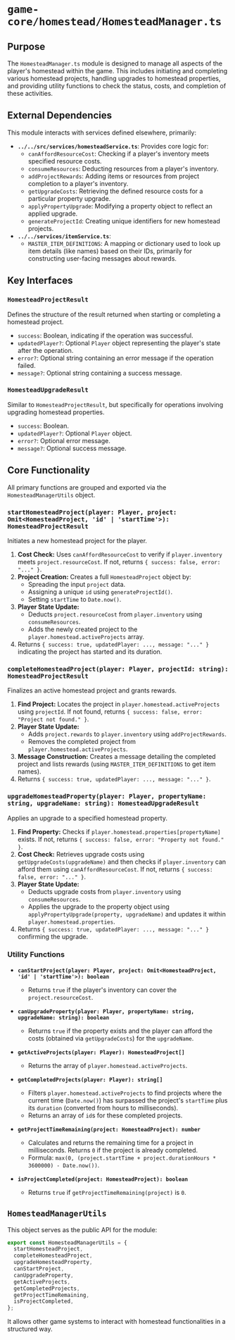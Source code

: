 # `game-core/homestead/HomesteadManager.ts`

## Purpose

The `HomesteadManager.ts` module is designed to manage all aspects of the player's homestead within the game. This includes initiating and completing various homestead projects, handling upgrades to homestead properties, and providing utility functions to check the status, costs, and completion of these activities.

## External Dependencies

This module interacts with services defined elsewhere, primarily:

*   **`../../src/services/homesteadService.ts`**: Provides core logic for:
    *   `canAffordResourceCost`: Checking if a player's inventory meets specified resource costs.
    *   `consumeResources`: Deducting resources from a player's inventory.
    *   `addProjectRewards`: Adding items or resources from project completion to a player's inventory.
    *   `getUpgradeCosts`: Retrieving the defined resource costs for a particular property upgrade.
    *   `applyPropertyUpgrade`: Modifying a property object to reflect an applied upgrade.
    *   `generateProjectId`: Creating unique identifiers for new homestead projects.
*   **`../../services/itemService.ts`**:
    *   `MASTER_ITEM_DEFINITIONS`: A mapping or dictionary used to look up item details (like names) based on their IDs, primarily for constructing user-facing messages about rewards.

## Key Interfaces

### `HomesteadProjectResult`
Defines the structure of the result returned when starting or completing a homestead project.
*   `success`: Boolean, indicating if the operation was successful.
*   `updatedPlayer?`: Optional `Player` object representing the player's state after the operation.
*   `error?`: Optional string containing an error message if the operation failed.
*   `message?`: Optional string containing a success message.

### `HomesteadUpgradeResult`
Similar to `HomesteadProjectResult`, but specifically for operations involving upgrading homestead properties.
*   `success`: Boolean.
*   `updatedPlayer?`: Optional `Player` object.
*   `error?`: Optional error message.
*   `message?`: Optional success message.

## Core Functionality

All primary functions are grouped and exported via the `HomesteadManagerUtils` object.

### `startHomesteadProject(player: Player, project: Omit<HomesteadProject, 'id' | 'startTime'>): HomesteadProjectResult`

Initiates a new homestead project for the player.

1.  **Cost Check:** Uses `canAffordResourceCost` to verify if `player.inventory` meets `project.resourceCost`. If not, returns `{ success: false, error: "..." }`.
2.  **Project Creation:** Creates a full `HomesteadProject` object by:
    *   Spreading the input `project` data.
    *   Assigning a unique `id` using `generateProjectId()`.
    *   Setting `startTime` to `Date.now()`.
3.  **Player State Update:**
    *   Deducts `project.resourceCost` from `player.inventory` using `consumeResources`.
    *   Adds the newly created project to the `player.homestead.activeProjects` array.
4.  Returns `{ success: true, updatedPlayer: ..., message: "..." }` indicating the project has started and its duration.

### `completeHomesteadProject(player: Player, projectId: string): HomesteadProjectResult`

Finalizes an active homestead project and grants rewards.

1.  **Find Project:** Locates the project in `player.homestead.activeProjects` using `projectId`. If not found, returns `{ success: false, error: "Project not found." }`.
2.  **Player State Update:**
    *   Adds `project.rewards` to `player.inventory` using `addProjectRewards`.
    *   Removes the completed project from `player.homestead.activeProjects`.
3.  **Message Construction:** Creates a message detailing the completed project and lists rewards (using `MASTER_ITEM_DEFINITIONS` to get item names).
4.  Returns `{ success: true, updatedPlayer: ..., message: "..." }`.

### `upgradeHomesteadProperty(player: Player, propertyName: string, upgradeName: string): HomesteadUpgradeResult`

Applies an upgrade to a specified homestead property.

1.  **Find Property:** Checks if `player.homestead.properties[propertyName]` exists. If not, returns `{ success: false, error: "Property not found." }`.
2.  **Cost Check:** Retrieves upgrade costs using `getUpgradeCosts(upgradeName)` and then checks if `player.inventory` can afford them using `canAffordResourceCost`. If not, returns `{ success: false, error: "..." }`.
3.  **Player State Update:**
    *   Deducts upgrade costs from `player.inventory` using `consumeResources`.
    *   Applies the upgrade to the property object using `applyPropertyUpgrade(property, upgradeName)` and updates it within `player.homestead.properties`.
4.  Returns `{ success: true, updatedPlayer: ..., message: "..." }` confirming the upgrade.

### Utility Functions

*   **`canStartProject(player: Player, project: Omit<HomesteadProject, 'id' | 'startTime'>): boolean`**
    *   Returns `true` if the player's inventory can cover the `project.resourceCost`.

*   **`canUpgradeProperty(player: Player, propertyName: string, upgradeName: string): boolean`**
    *   Returns `true` if the property exists and the player can afford the costs (obtained via `getUpgradeCosts`) for the `upgradeName`.

*   **`getActiveProjects(player: Player): HomesteadProject[]`**
    *   Returns the array of `player.homestead.activeProjects`.

*   **`getCompletedProjects(player: Player): string[]`**
    *   Filters `player.homestead.activeProjects` to find projects where the current time (`Date.now()`) has surpassed the project's `startTime` plus its `duration` (converted from hours to milliseconds).
    *   Returns an array of `id`s for these completed projects.

*   **`getProjectTimeRemaining(project: HomesteadProject): number`**
    *   Calculates and returns the remaining time for a project in milliseconds. Returns `0` if the project is already completed.
    *   Formula: `max(0, (project.startTime + project.durationHours * 3600000) - Date.now())`.

*   **`isProjectCompleted(project: HomesteadProject): boolean`**
    *   Returns `true` if `getProjectTimeRemaining(project)` is `0`.

## `HomesteadManagerUtils`

This object serves as the public API for the module:

```typescript
export const HomesteadManagerUtils = {
  startHomesteadProject,
  completeHomesteadProject,
  upgradeHomesteadProperty,
  canStartProject,
  canUpgradeProperty,
  getActiveProjects,
  getCompletedProjects,
  getProjectTimeRemaining,
  isProjectCompleted,
};
```
It allows other game systems to interact with homestead functionalities in a structured way.

